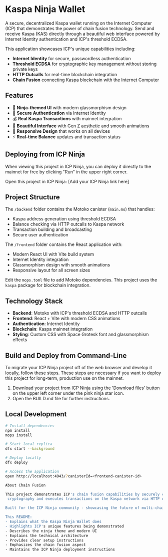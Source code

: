# Kaspa Ninja Wallet

  A secure, decentralized Kaspa wallet running on the Internet Computer (ICP) that demonstrates the power of chain fusion technology. Send and receive Kaspa (KAS) directly through a beautiful web interface powered
  by Internet Identity authentication and ICP's threshold ECDSA.

  This application showcases ICP's unique capabilities including:
  - **Internet Identity** for secure, passwordless authentication
  - **Threshold ECDSA** for cryptographic key management without storing private keys
  - **HTTP Outcalls** for real-time blockchain integration
  - **Chain Fusion** connecting Kaspa blockchain with the Internet Computer

  ## Features

  - 🥷 **Ninja-themed UI** with modern glassmorphism design
  - 🔐 **Secure Authentication** via Internet Identity
  - 💰 **Real Kaspa Transactions** with mainnet integration
  - 🎨 **Beautiful Interface** with Gen Z aesthetic and smooth animations
  - 📱 **Responsive Design** that works on all devices
  - ⚡ **Real-time Balance** updates and transaction status

  ## Deploying from ICP Ninja

  When viewing this project in ICP Ninja, you can deploy it directly to the mainnet for free by clicking "Run" in the upper right corner.

  Open this project in ICP Ninja: [Add your ICP Ninja link here]

  ## Project Structure

  The `/backend` folder contains the Motoko canister (`main.mo`) that handles:
  - Kaspa address generation using threshold ECDSA
  - Balance checking via HTTP outcalls to Kaspa network
  - Transaction building and broadcasting
  - Secure user authentication

  The `/frontend` folder contains the React application with:
  - Modern React UI with Vite build system
  - Internet Identity integration
  - Glassmorphism design with smooth animations
  - Responsive layout for all screen sizes

  Edit the `mops.toml` file to add Motoko dependencies. This project uses the `kaspa` package for blockchain integration.

  ## Technology Stack

  - **Backend**: Motoko with ICP's threshold ECDSA and HTTP outcalls
  - **Frontend**: React + Vite with modern CSS animations
  - **Authentication**: Internet Identity
  - **Blockchain**: Kaspa mainnet integration
  - **Styling**: Custom CSS with Space Grotesk font and glassmorphism effects

  ## Build and Deploy from Command-Line

  To migrate your ICP Ninja project off of the web browser and develop it locally, follow these steps. These steps are necessary if you want to deploy this project for long-term, production use on the mainnet.

  1. Download your project from ICP Ninja using the 'Download files' button on the upper left corner under the pink ninja star icon.
  2. Open the BUILD.md file for further instructions.

  ## Local Development

  ```bash
  # Install dependencies
  npm install
  mops install

  # Start local replica
  dfx start --background

  # Deploy locally
  dfx deploy

  # Access the application
  open http://localhost:4943/?canisterId=<frontend-canister-id>

  About Chain Fusion

  This project demonstrates ICP's chain fusion capabilities by securely connecting to the Kaspa blockchain without bridges or wrapped tokens. The Internet Computer directly manages Kaspa private keys using threshold
   cryptography and executes transactions on the Kaspa network via HTTP outcalls.

  Built for the ICP Ninja community - showcasing the future of multi-chain applications! 🚀

  This README:
  - Explains what the Kaspa Ninja Wallet does
  - Highlights ICP's unique features being demonstrated
  - Describes the ninja theme and modern UI
  - Explains the technical architecture
  - Provides clear setup instructions
  - Emphasizes the chain fusion aspect
  - Maintains the ICP Ninja deployment instructions
